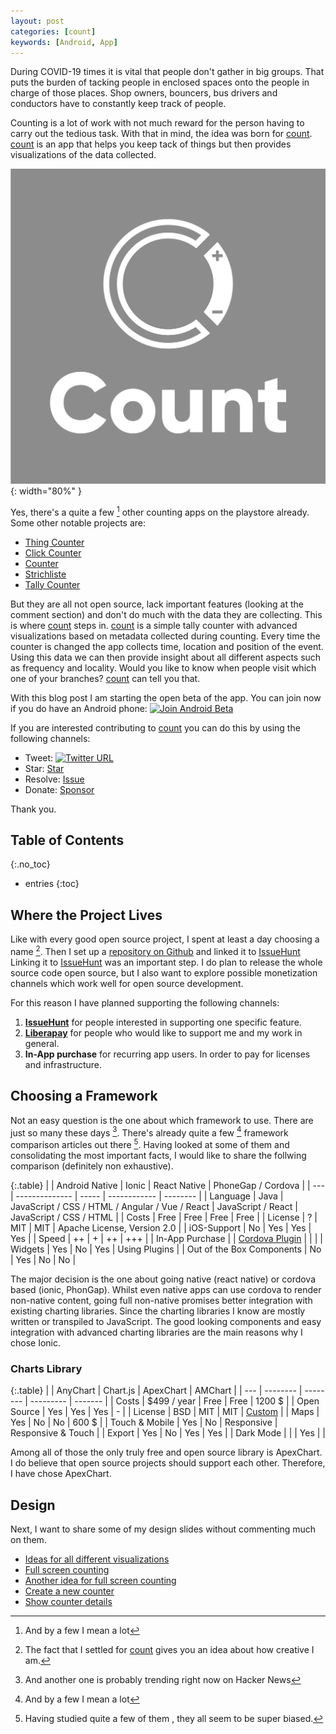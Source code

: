```yaml
---
layout: post
categories: [count]
keywords: [Android, App]
---
```


During COVID-19 times it is vital that people don't gather in big groups.
That puts the burden of tacking people in enclosed spaces onto the people in
charge of those places. Shop owners, bouncers, bus drivers and conductors have
to constantly keep track of people.

Counting is a lot of work with not much reward for the person
having to carry out the tedious task. With that in mind, the idea was born
for [count][count-github]. [count][count-github] is an app that helps you keep
tack of things but then provides visualizations of the data collected.

![Count](/static/posts/count-project-set-up/count.jpg){: width="80%" }

Yes, there's a quite a few [^1] other counting apps on the playstore already.
Some other notable projects are:

* [Thing Counter](https://play.google.com/store/apps/details?id=de.sleak.thingcounter&hl=en)
* [Click Counter](https://play.google.com/store/apps/details?id=com.useless.counter&hl=en)
* [Counter](https://play.google.com/store/apps/details?id=me.tsukanov.counter&hl=en)
* [Strichliste](https://play.google.com/store/apps/details?id=de.cliff.strichliste&hl=en)
* [Tally Counter](https://play.google.com/store/apps/details?id=com.visiativity.tallycounter&hl=en)

But they are all not open source, lack important features (looking at the comment
section) and don't do much with the data they are collecting. This is where
[count][count-github] steps in. [count][count-github] is a simple tally counter
with advanced visualizations based on metadata collected during counting. Every
time the counter is changed the app collects time, location and position of the
event. Using this data we can then provide insight about all different aspects
such as frequency and locality. Would you like to know when people visit which
one of your branches? [count][count-github] can tell you that.

With this blog post I am starting the open beta of the app. You can join
now if you do have an Android phone: [![Join Android Beta](https://img.shields.io/badge/Join%20Android%20Beta-NOW!-brightgreen)](https://play.google.com/apps/testing/ch.duckpond.count)

If you are interested contributing to [count][count-github] you can do this by
using the following channels:

<script async defer src="https://buttons.github.io/buttons.js"></script>

* Tweet: [![Twitter URL](https://img.shields.io/twitter/url?label=%23CountApp&url=https%3A%2F%2Fgithub.com%2FEnteee%2Fcount)](https://twitter.com/intent/tweet?text=Count%2C%20Visualize%2C%20Understand&hashtags=CountApp,Ionic,JavaScript,TypeScript&url=https%3A%2F%2Fgithub.com%2FEnteee%2Fcount)
* Star: <a class="github-button" href="https://github.com/Enteee/count" data-icon="octicon-star" data-show-count="true" aria-label="Star Enteee/count on GitHub">Star</a>
* Resolve: <a class="github-button" href="https://github.com/Enteee/count/issues" data-icon="octicon-issue-opened" data-show-count="true" aria-label="Issue Enteee/count on GitHub">Issue</a>
* Donate: <a class="github-button" href="https://github.com/sponsors/Enteee" data-icon="octicon-heart" aria-label="Sponsor @Enteee on GitHub">Sponsor</a>

Thank you.

## Table of Contents
{:.no_toc}

* entries
{:toc}

## Where the Project Lives

Like with every good open source project, I spent at least a day choosing a name [^2].
Then I set up a [repository on Github][count-github] and linked it to [IssueHunt][count-issuehunt]
Linking it to [IssueHunt][count-issuehunt] was an important step. I do plan to
release the whole source code open source, but I also want to explore
possible monetization channels which work well for open source development.

For this reason I have planned supporting the following channels:
1. **[IssueHunt][count-issuehunt]** for people interested in supporting one specific feature.
2. **[Liberapay]** for people who would like to support me and my work in general.
3. **In-App purchase** for recurring app users. In order to pay for licenses and infrastructure.

## Choosing a Framework

Not an easy question is the one about which framework to use. There are just so
many these days [^4]. There's already quite a few [^1] framework comparison articles
out there [^3]. Having looked at some of them and consolidating the most important
facts, I would like to share the follwing comparison (definitely non exhaustive).

{:.table}
|     | Android Native | Ionic | React Native | PhoneGap / Cordova |
| --- | -------------- | ----- | ------------ | -------- |
| Language | Java | JavaScript / CSS / HTML / Angular / Vue / React | JavaScript / React | JavaScript / CSS / HTML |
| Costs | Free | Free | Free | Free |
| License | ? | MIT | MIT | Apache License, Version 2.0 |
| iOS-Support | No | Yes | Yes | Yes |
| Speed | ++ | + | ++ | +++ |
| In-App Purchase | | [Cordova Plugin](https://ionicframework.com/docs/native/in-app-purchase) | | |
| Widgets | Yes |  No | Yes | Using Plugins |
| Out of the Box Components | No | Yes | No | No |

The major decision is the one about going native (react native) or cordova based
(ionic, PhonGap). Whilst even native apps can use cordova to render non-native
content, going full non-native promises better integration with existing charting
libraries. Since the charting libraries I know are mostly written or transpiled
to JavaScript. The good looking components and easy integration with advanced
charting libraries are the main reasons why I chose Ionic.

### Charts Library

{:.table}
|     | AnyChart | Chart.js | ApexChart | AMChart |
| --- | -------- | -------- | --------- | ------- |
| Costs | $499 / year | Free | Free | 1200 $ |
| Open Source | Yes | Yes | Yes | - |
| License | BSD | MIT | MIT | [Custom](https://github.com/amcharts/amcharts4/blob/master/dist/script/LICENSE) |
| Maps | Yes | No | No | 600 $ |
| Touch & Mobile | Yes | No | Responsive | Responsive & Touch |
| Export | Yes | No | Yes | Yes |
| Dark Mode | | | Yes | |

Among all of those the only truly free and open source library is ApexChart.
I do believe that open source projects should support each other. Therefore,
I have chose ApexChart.

## Design

Next, I want to share some of my design slides without commenting much on them.

* [Ideas for all different visualizations](/static/posts/count-project-set-up/graph-types.svg)
* [Full screen counting](/static/posts/count-project-set-up/full-screen-count.svg)
* [Another idea for full screen counting](/static/posts/count-project-set-up/full-screen-count2.svg)
* [Create a new counter](/static/posts/count-project-set-up/creat-new-counter.svg)
* [Show counter details](/static/posts/count-project-set-up/counter-details.svg)

[^1]: And by a few I mean a lot
[^2]: The fact that I settled for [count][count-github] gives you an idea about how creative I am.
[^3]: Having studied quite a few of them [^1], they all seem to be super biased.
[^4]: And another one is probably trending right now on Hacker News

[count-github]:https://github.com/Enteee/count
[count-issuehunt]:https://issuehunt.io/r/Enteee/count
[Liberapay]:https://liberapay.com/Ente/
